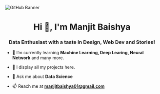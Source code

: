 ![GitHub Banner](https://github.com/manjit-baishya-2023/manjit-baishya-2023/assets/127611924/5b4176ae-94a0-4baf-97fc-49cd7580b131)

<h1 align="center">Hi 👋, I'm Manjit Baishya</h1>
<h3 align="center">Data Enthusiast with a taste in Design, Web Dev and Stories!</h3>

- 🌱 I’m currently learning **Machine Learning, Deep Learing, Neural Network** and many more.

- 👯 I display all my projects here.

- 💬 Ask me about **Data Science**

- 📫 Reach me at **manjitbaishya01@gmail.com**

